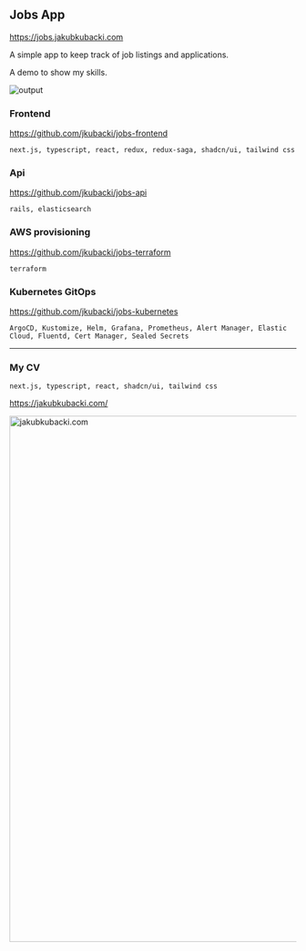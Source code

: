 ## Jobs App

https://jobs.jakubkubacki.com

A simple app to keep track of job listings and applications.

A demo to show my skills.

![output](https://github.com/jkubacki/jobs/assets/1104186/67827e74-db84-472d-aef1-efa86d02052d)


### Frontend

https://github.com/jkubacki/jobs-frontend

`next.js, typescript, react, redux, redux-saga, shadcn/ui, tailwind css`

### Api

https://github.com/jkubacki/jobs-api

`rails, elasticsearch`

### AWS provisioning

https://github.com/jkubacki/jobs-terraform

`terraform`

### Kubernetes GitOps

https://github.com/jkubacki/jobs-kubernetes

`ArgoCD, Kustomize, Helm, Grafana, Prometheus, Alert Manager, Elastic Cloud, Fluentd, Cert Manager, Sealed Secrets`

---

### My CV

`next.js, typescript, react, shadcn/ui, tailwind css`

https://jakubkubacki.com/

<img width="924" alt="jakubkubacki.com" src="https://github.com/jkubacki/jobs/assets/1104186/4470170a-7d3f-414d-9c8a-1ac4638c275a">

